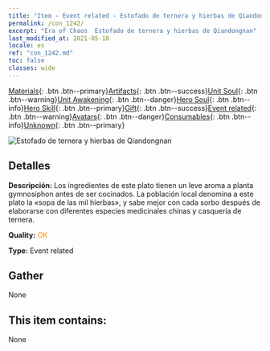 ```yaml
---
title: "Item - Event related - Estofado de ternera y hierbas de Qiandongnan"
permalink: /con_1242/
excerpt: "Era of Chaos  Estofado de ternera y hierbas de Qiandongnan"
last_modified_at: 2021-05-18
locale: es
ref: "con_1242.md"
toc: false
classes: wide
---
```

 [Materials](/ItemsES/){: .btn .btn--primary}[Artifacts](/ItemsES/Artifacts/){: .btn .btn--success}[Unit Soul](/ItemsES/UnitSoul/){: .btn .btn--warning}[Unit Awakening](/ItemsES/UnitAwakening/){: .btn .btn--danger}[Hero Soul](/ItemsES/HeroSoul/){: .btn .btn--info}[Hero Skill](/ItemsES/HeroSkill/){: .btn .btn--primary}[Gift](/ItemsES/Gift/){: .btn .btn--success}[Event related](/ItemsES/Events/){: .btn .btn--warning}[Avatars](/ItemsES/Avatars/){: .btn .btn--danger}[Consumables](/ItemsES/Consumables/){: .btn .btn--info}[Unknown](/ItemsES/Unknown/){: .btn .btn--primary}

 ![Estofado de ternera y hierbas de Qiandongnan](/images/t/i_81532221.png)

## Detalles
 **Descripción:** Los ingredientes de este plato tienen un leve aroma a planta gymnosiphon antes de ser cocinados. La población local denomina a este plato la «sopa de las mil hierbas», y sabe mejor con cada sorbo después de elaborarse con diferentes especies medicinales chinas y casquería de ternera.

 **Quality:** <span style="color: #FF8C00">OK</span>

 **Type:** Event related

## Gather

  None

## This item contains:

  None

